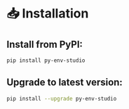 # 📥 Installation

## Install from PyPI:

```bash
pip install py-env-studio
```
## Upgrade to latest version:
```bash
pip install --upgrade py-env-studio
```
